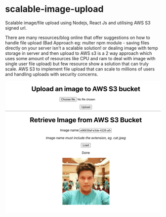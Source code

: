# scalable-image-upload
Scalable image/file upload using Nodejs, React Js and utilising AWS S3 signed url.

There are many resources/blog online that offer suggestions on how to handle file upload (Bad Approach eg: multer npm module - saving files directly on your server isn't a scalable solution! or dealing image with temp storage in server and then upload to AWS s3 is a 2 way approach which uses some amount of resources like CPU and ram to deal with image with single user file upload) but few resource show a solution that can truly scale. AWS S3 to implement file upload that can scale to millions of users and handling uploads with security concerns.

![Screenshot](image.png)
